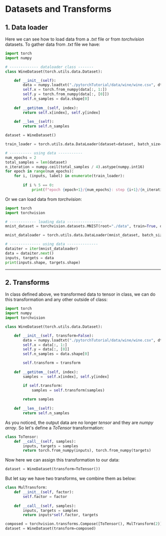 
# Datasets and Transforms

## 1. Data loader

Here we can see how to load data from a *.txt* file or from *torchvision* datasets. To gather data from *.txt* file we have:

```python
import torch
import numpy

# ------------- dataloader class -------
class WineDataset(torch.utils.data.Dataset):

    def __init__(self):
        data = numpy.loadtxt("./pytorchTutorial/data/wine/wine.csv", dtype=numpy.float32, delimiter=',', skiprows=1)
        self.x = torch.from_numpy(data[:, 1:])
        self.y = torch.from_numpy(data[:, [0]])
        self.n_samples = data.shape[0]
    
    def __getitem__(self, index):
        return self.x[index], self.y[index]
    
    def __len__(self):
        return self.n_samples

dataset = WineDataset()

train_loader = torch.utils.data.DataLoader(dataset=dataset, batch_size=4, shuffle=True)

# ---------- using data -----------
num_epochs = 2
total_samples = len(dataset)
n_iteration = numpy.ceil(total_samples / 4).astype(numpy.int16)
for epoch in range(num_epochs):
    for i, (inputs, label) in enumerate(train_loader):
        
        if i % 5 == 0:
            print(f"epoch {epoch+1}/{num_epochs}: step {i+1}/{n_iteration} | input shape = {inputs.shape}, label shape = {label.shape}")
```

Or we can load data from *torchvision*:

```python
import torch
import torchvision

# ------------ loading data ----------------
mnist_dataset = torchvision.datasets.MNIST(root="./data", train=True, download=True)

mnist_dataloader = torch.utils.data.DataLoader(mnist_dataset, batch_size=4, shuffle=True)

# -------------- using data --------------
dataiter = iter(mnist_dataloader)
data = dataiter.next()
inputs, targets = data
print(inputs.shape, targets.shape)
```

---

## 2. Transforms

In class defined above, we transformed data to tensor in class, we can do this transformation and any other outside of class:

```python
import torch
import numpy
import torchvision

class WineDataset(torch.utils.data.Dataset):

    def __init__(self, transform=False):
        data = numpy.loadtxt("./pytorchTutorial/data/wine/wine.csv", dtype=numpy.float32, delimiter=',', skiprows=1)
        self.x = data[:, 1:]
        self.y = data[:, [0]]
        self.n_samples = data.shape[0]

        self.transform = transform
    
    def __getitem__(self, index):
        samples =  self.x[index], self.y[index]

        if self.transform:
            samples = self.transform(samples)
        
        return samples
    
    def __len__(self):
        return self.n_samples
```

As you noticed, the output data are no longer *tensor* and they are *numpy array*. So let's define a *ToTensor* transformation:

```python
class ToTensor:
    def __call__(self, samples):
        inputs, targets = samples
        return torch.from_numpy(inputs), torch.from_numpy(targets)
```

Now here we can assign this transformation to our data:

```python
dataset = WineDataset(transform=ToTensor())
```

But let say we have two transforms, we combine them as below:

```python
class MulTransform:
    def __init__(self, factor):
        self.factor = factor
    
    def __call__(self, samples):
        inputs, targets = samples
        return inputs*self.factor, targets

composed = torchvision.transforms.Compose([ToTensor(), MulTransform(2)])
dataset = WineDataset(transform=composed)
```
